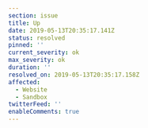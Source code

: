 ```yaml
---
section: issue
title: Up
date: 2019-05-13T20:35:17.141Z
status: resolved
pinned: ''
current_severity: ok
max_severity: ok
duration: ''
resolved_on: 2019-05-13T20:35:17.158Z
affected:
  - Website
  - Sandbox
twitterFeed: ''
enableComments: true
---
```


